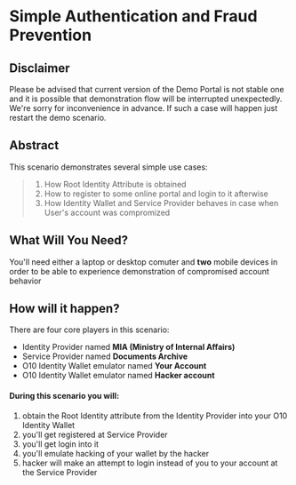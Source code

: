 ﻿# Simple Authentication and Fraud Prevention

## Disclaimer
Please be advised that current version of the Demo Portal is not stable one and it is possible that demonstration flow will be interrupted unexpectedly.
We're sorry for inconvenience in advance. If such a case will happen just restart the demo scenario.

## Abstract
This scenario demonstrates several simple use cases:

>    1. How Root Identity Attribute is obtained
>    2. How to register to some online portal and login to it afterwise
>    3. How Identity Wallet and Service Provider behaves in case when User's account was compromized

## What Will You Need?
You'll need either a laptop or desktop comuter and **two** mobile devices in order to be able to experience demonstration of compromised account behavior

## How will it happen?
There are four core players in this scenario:
    
 - Identity Provider named **MIA (Ministry of Internal Affairs)**
 - Service Provider named **Documents Archive**
 - O10 Identity Wallet emulator named **Your Account**
 - O10 Identity Wallet emulator named **Hacker account**

#### During this scenario you will:
  1. obtain the Root Identity attribute from the Identity Provider into your O10 Identity Wallet
  2. you'll get registered at Service Provider 
  3. you'll get login into it
  4. you'll emulate hacking of your wallet by the hacker
  5. hacker will make an attempt to login instead of you to your account at the Service Provider